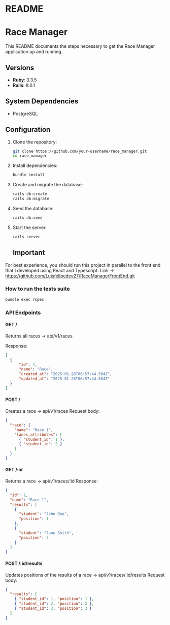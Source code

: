 # README

# Race Manager

This README documents the steps necessary to get the Race Manager application up and running.

## Versions

- **Ruby**: 3.3.5
- **Rails**: 8.0.1

## System Dependencies

- PostgreSQL

## Configuration

1. Clone the repository:
   ```sh
   git clone https://github.com/your-username/race_manager.git
   cd race_manager
   ```

2. Install dependencies:
   ```sh
   bundle install
   ```

3. Create and migrate the database:
   ```sh
   rails db:create
   rails db:migrate
   ```

4. Seed the database:
   ```sh
   rails db:seed
   ```

5. Start the server:
   ```sh
   rails server
   ```

   ## Important
For best experience, you should run this project in parallel to the front end that I developed using React and Typescript. Link -> https://github.com/Luisfelipedev27/RaceManagerFrontEnd.git


  ### How to run the tests suite
  ```sh
  bundle exec rspec
  ```

  ### API Endpoints
  #### GET /
  Returns all races -> api/v1/races

  Response:
  ```json
  [
    {
        "id": 7,
        "name": "Race",
        "created_at": "2025-01-28T06:57:44.504Z",
        "updated_at": "2025-01-28T06:57:44.504Z"
    }
  ]
  ```

  #### POST /
  Creates a race -> api/v1/races
  Request body:
  ```json
  {
    "race": {
      "name": "Race 1",
      "lanes_attributes": [
        { "student_id": 1 },
        { "student_id": 2 }
      ]
    }
  }
  ```

  #### GET /:id
  Returns a race -> api/v1/races/:id
  Response:
  ```json
  {
    "id": 1,
    "name": "Race 1",
    "results": [
      {
        "student": "John Doe",
        "position": 1
      },
      {
        "student": "Jane Smith",
        "position": 2
      }
    ]
  }
  ```

  #### POST /:id/results
  Updates positions of the results of a race -> api/v1/races/:id/results
  Request body:
  ```json
  {
    "results": [
      { "student_id": 1, "position": 1 },
      { "student_id": 2, "position": 2 },
      { "student_id": 3, "position": 3 }
    ]
  }
  ```

